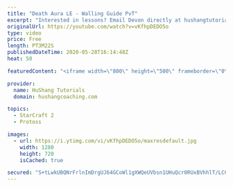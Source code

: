 ```yaml
---
title: "Death Aura LE - Walling Guide PvT"
excerpt: "Interested in lessons? Email Devon directly at hushangtutorials@outlook.com ------------------------------------------------------------------------------------------------------- Want to support HuShang Tutorials directly? Patreon is a website where you can contribute a monthly donation that will help"
originalUrl: https://youtube.com/watch?v=vKfhpDEDO5o
type: video
price: Free
length: PT3M22S
publishedDateTime: 2020-05-28T16:14:48Z
heat: 50

featuredContent: "<iframe width=\"800\" height=\"500\" frameborder=\"0\" src=\"https://www.youtube.com/embed/vKfhpDEDO5o\" allow=\"accelerometer; autoplay; encrypted-media; gyroscope; picture-in-picture\" allowfullscreen></iframe>"

provider:
  name: HuShang Tutorials
  domain: hushangcoaching.com

topics:
  - StarCraft 2
  - Protoss

images:
  - url: https://i.ytimg.com/vi/vKfhpDEDO5o/maxresdefault.jpg
    width: 1280
    height: 720
    isCached: true

secured: "S+tLwkUBQNrFrlnImDrgUJ64GCoWl1gXWQeUVbsn1UHuQcr0RUxBVhhlT/LC0KXK5Qu+x77x8aHgu67ugEAfCgF0bQXGCNlpN4hUciUBuCVCqiVqy6asyA109AcUH7TlXsz18EK1YJOUypuTDvaeue4KPpLfQQWKyAIh1cz1uSIoXTGMJoVIFExEDpqU6M7kMYCcIL/1+12GQS9aT716a1DHATo+p3LPbg7FhsEciCC4brj+xu5axW6RIzAHmvIanotrXkGMKmkZrTTTZhs4PpUQux2RehWsJW2a4Krf3NXwZjLCo4Sv6d+tBCn9ip+qb6ApgZ0vkyN86/8Fwdglcyuv/gYtSBDuMDuYTOzMGrcDtJJzLiq4yVqVHOlHBY4F6dkVN2wF/YPJ+l6EEYQshDApdQJfyfNn77yh8CRefeA=;DsOi9RIXQEFeyT7DCntH9A=="
---
```


